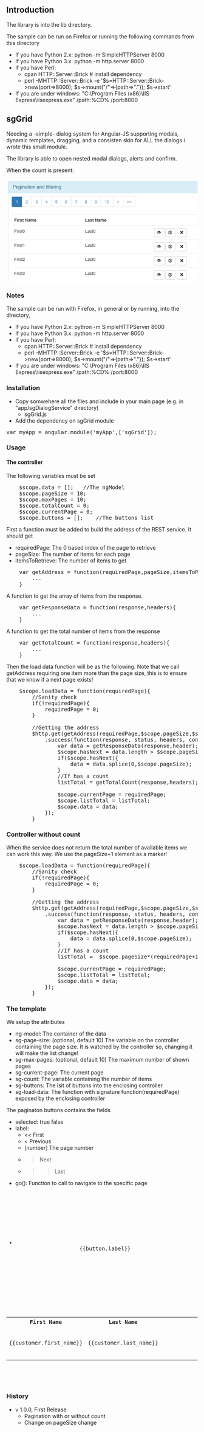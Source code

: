 ## Introduction

The library is into the lib directory.

The sample can be run on Firefox or running the following commands from this directory

* If you have Python 2.x: python -m SimpleHTTPServer 8000
* If you have Python 3.x: python -m http.server 8000
* If you have Perl:
	* cpan HTTP::Server::Brick   # install dependency
	* perl -MHTTP::Server::Brick -e '$s=HTTP::Server::Brick->new(port=>8000); $s->mount("/"=>{path=>"."}); $s->start'
* If you are under windows: "C:\Program Files (x86)\IIS Express\iisexpress.exe" /path:%CD% /port:8000


## sgGrid

Needing a -simple- dialog system for Angular-JS supporting modals, dynamic templates, dragging, 
and a consisten skin for ALL the dialogs i wrote this small module.

The library is able to open nested modal dialogs, alerts and confirm.

When the count is present:

![Sample With Count](sample.png)

### Notes

The sample can be run with Firefox, in general or by running, into the directory,

* If you have Python 2.x: python -m SimpleHTTPServer 8000
* If you have Python 3.x: python -m http.server 8000
* If you have Perl:
	* cpan HTTP::Server::Brick   # install dependency
	* perl -MHTTP::Server::Brick -e '$s=HTTP::Server::Brick->new(port=>8000); $s->mount("/"=>{path=>"."}); $s->start'
* If you are under windows: "C:\Program Files (x86)\IIS Express\iisexpress.exe" /path:%CD% /port:8000

### Installation 

* Copy somwehere all the files and include in your main page (e.g. in "app/sgDialogService" directory)
	* sgGrid.js
* Add the dependency on sgGrid module

<pre>
var myApp = angular.module('myApp',['sgGrid']);
</pre>
	
### Usage

#### The controller

The following variables must be set

<pre>
	$scope.data = [];	//The ngModel
	$scope.pageSize = 10;
	$scope.maxPages = 10;
	$scope.totalCount = 0;
	$scope.currentPage = 0;
	$scope.buttons = [];	//The buttons list
</pre>

First a function must be added to build the address of the REST service. It should 
get 

* requiredPage: The 0 based index of the page to retrieve
* pageSize: The number of items for each page
* itemsToRetrieve: The number of items to get

<pre>
	var getAddress = function(requiredPage,pageSize,itemsToRetrieve){
		...
	}
</pre>

A function to get the array of items from the response.

<pre>
	var getResponseData = function(response,headers){
		...
	}
</pre>

A function to get the total number of items from the response

<pre>
	var getTotalCount = function(response,headers){
		...
	}
</pre>

Then the load data function will be as the following. Note that we call getAddress requiring one
item more than the page size, this is to ensure that we know if a next page exists!

<pre>
	$scope.loadData = function(requiredPage){
		//Sanity check
		if(!requiredPage){
			requiredPage = 0;
		}
		
		//Getting the address
		$http.get(getAddress(requiredPage,$scope.pageSize,$scope.pageSize+1))
			.success(function(response, status, headers, config){
				var data = getResponseData(response,header);
				$scope.hasNext = data.length > $scope.pageSize;
				if($scope.hasNext){
					data = data.splice(0,$scope.pageSize);
				}
				//If has a count
				listTotal = getTotalCount(response,headers);
				
				$scope.currentPage = requiredPage;
				$scope.listTotal = listTotal;
				$scope.data = data;
			});
		}
</pre>

### Controller without count

When the service does not return the total number of available items we can work this way.
We use the pageSize+1 element as a marker!

<pre>
	$scope.loadData = function(requiredPage){
		//Sanity check
		if(!requiredPage){
			requiredPage = 0;
		}
		
		//Getting the address
		$http.get(getAddress(requiredPage,$scope.pageSize,$scope.pageSize+1))
			.success(function(response, status, headers, config){
				var data = getResponseData(response,header);
				$scope.hasNext = data.length > $scope.pageSize;
				if($scope.hasNext){
					data = data.splice(0,$scope.pageSize);
				}
				//If has a count
				listTotal =  $scope.pageSize*(requiredPage+1) + ($scope.hasNext?1:0);
				
				$scope.currentPage = requiredPage;
				$scope.listTotal = listTotal;
				$scope.data = data;
			});
		}
</pre>

### The template

We setup the attributes

* ng-model: The container of the data
* sg-page-size: (optional, default 10) The variable on the controller containing the page size. It is watched by
the controller so, changing it will make the list change!
* sg-max-pages: (optional, default 10) The maximum number of shown pages
* sg-current-page: The current page
* sg-count: The variable containing the number of items
* sg-buttons: The lsit of buttons into the enclosing controller
* sg-load-data: The function with signature function(requiredPage) exposed by the enclosing controller

The paginaton buttons contains the fields

* selected: true false
* label:
	* << First
	* < Previous
	* [number] The page number
	* > Next
	* >> Last
* go(): Function to call to navigate to the specific page

<pre>

<div sg-grid
	ng-model="data"
	sg-page-size="pageSize" 
	sg-load-data="loadData" 
	sg-max-pages="maxPages"
	sg-current-page="currentPage"
	sg-count="listTotal"
	sg-buttons="buttons">
	<nav>
		<ul class="pagination">
			<li ng-repeat="button in buttons" ng-class="{'active':button.selected}">
					<a ng-click="button.go()" >{{button.label}}</a>
			</li>
		</ul>
	</nav>
	<table class="table">
		<tr><th>First Name</th><th>Last Name</th><th>&nbsp;</th></tr>
		<tr ng-repeat="customer in data">
			<td>{{customer.first_name}}</td>
			<td>{{customer.last_name}}</td>
			<td>
				<button type="button" class="btn btn-default btn-sm" ng-click="show(customer)">
					<span class="glyphicon glyphicon-eye-open" aria-hidden="true"></span>
				</button>
			</td>
		</tr>
	</table>
</div>

</pre>

### History

* v 1.0.0, First Release
	* Pagination with or without count
	* Change on pageSize change
